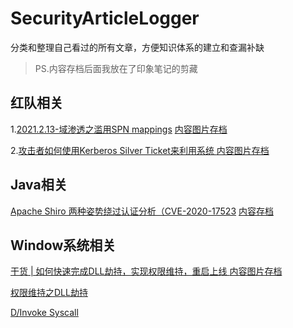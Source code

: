 # SecurityArticleLogger
 分类和整理自己看过的所有文章，方便知识体系的建立和查漏补缺

>PS.内容存档后面我放在了印象笔记的剪藏



## 红队相关

1.[2021.2.13-域渗透之滥用SPN mappings](https://mp.weixin.qq.com/s/AI0DoMTWAsEypPLS3wUWsw)   [内容图片存档](https://github.com/mstxq17/SecurityArticleLogger/blob/main/README.assets/canvas.png)

2.[攻击者如何使用Kerberos Silver Ticket来利用系统 ](https://adsecurity.org/?p=2011)  [内容图片存档](https://github.com/mstxq17/SecurityArticleLogger/blob/main/README.assets/image-20210213215741850.png)



## Java相关

[Apache Shiro 两种姿势绕过认证分析（CVE-2020-17523](https://mp.weixin.qq.com/s/MEoqMjGkifnIn4MedluCHw)  [内容存档](https://static.app.yinxiang.com/embedded-web/profile/#/join?guid=64810ac0-851f-4397-87f0-b0904063eb77&channel=copylink&shardId=s14&ownerId=18477792)







## Window系统相关

[干货 | 如何快速完成DLL劫持，实现权限维持，重启上线 ](https://mp.weixin.qq.com/s/W5ouifHLu-S6CFU-on5fXg)  [内容图片存档](https://github.com/mstxq17/SecurityArticleLogger/blob/main/README.assets/image-20210215004417447.png)

[权限维持之DLL劫持](https://mp.weixin.qq.com/s/P0Vsa5ydTMHWl5NNbxIWUw)

[D/Invoke Syscall](https://mp.weixin.qq.com/s/tSy6yNS26Lw9LmJZzmxt4g)

